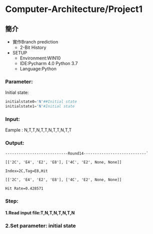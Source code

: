 # Computer-Architecture/Project1
## 簡介
* 實作Branch prediction
  * 2-Bit History
* SETUP
  * Environment:WIN10
  * IDE:Pycharm 4.0 Python 3.7
  * Language:Python
### Parameter:
Initial state:
```py    
initialstate0='N'##Initial state
initialstate1='N'#Initial state
```
### Input: 
Eample : N,T,T,N,T,T,N,T,T,N,T,T
### Output: 

    ----------------------------Round14----------------------------`

    [['2C', 'E4', 'E2', 'E8'], ['4C', 'E2', None, None]]

    Index=2C,Tag=E8,Hit

    [['2C', 'E4', 'E2', 'E8'], ['4C', 'E2', None, None]]

    Hit Rate=0.428571
### Step:
#### 1.Read input file:T,N,T,N,T,N,T,N
### 2.Set parameter: initial state
